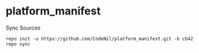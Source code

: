 platform_manifest
=================
Sync Sources

    repo init -u https://github.com/CodeNil/platform_manifest.git -b cb42
    repo sync
